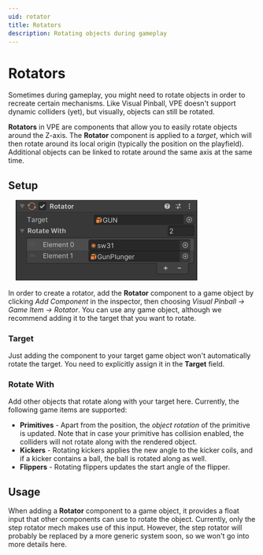 ```yaml
---
uid: rotator
title: Rotators
description: Rotating objects during gameplay
---
```


# Rotators

Sometimes during gameplay, you might need to rotate objects in order to recreate certain mechanisms. Like Visual Pinball, VPE doesn't support dynamic colliders (yet), but visually, objects can still be rotated.

**Rotators** in VPE are components that allow you to easily rotate objects around the Z-axis. The **Rotator** component is applied to a *target*, which will then rotate around its local origin (typically the position on the playfield). Additional objects can be linked to rotate around the same axis at the same time.

## Setup

<img src="rotator-inspector.png" width="369" alt="Rotator Inspector" class="img-responsive pull-right" style="margin-left: 15px"/>

In order to create a rotator, add the **Rotator** component to a game object by clicking *Add Component* in the inspector, then choosing *Visual Pinball -> Game Item -> Rotator*. You can use any game object, although we recommend adding it to the target that you want to rotate.

### Target

Just adding the component to your target game object won't automatically rotate the target. You need to explicitly assign it in the **Target** field.

### Rotate With

Add other objects that rotate along with your target here. Currently, the following game items are supported:

- **Primitives** - Apart from the position, the *object rotation* of the primitive is updated. Note that in case your primitive has collision enabled, the colliders will not rotate along with the rendered object.
- **Kickers** - Rotating kickers applies the new angle to the kicker coils, and if a kicker contains a ball, the ball is rotated along as well.
- **Flippers** - Rotating flippers updates the start angle of the flipper.

## Usage

When adding a **Rotator** component to a game object, it provides a float input that other components can use to rotate the object. Currently, only the step rotator mech makes use of this input. However, the step rotator will probably be replaced by a more generic system soon, so we won't go into more details here.
